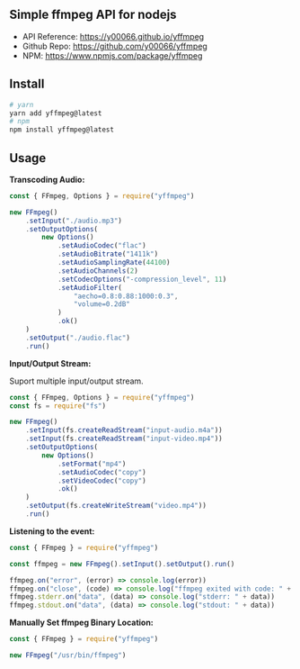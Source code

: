 ## Simple ffmpeg API for nodejs

-   API Reference: <https://y00066.github.io/yffmpeg>
-   Github Repo: <https://github.com/y00066/yffmpeg>
-   NPM: <https://www.npmjs.com/package/yffmpeg>

## Install

```bash
# yarn
yarn add yffmpeg@latest
# npm
npm install yffmpeg@latest
```

## Usage

**Transcoding Audio:**

```js
const { FFmpeg, Options } = require("yffmpeg")

new FFmpeg()
    .setInput("./audio.mp3")
    .setOutputOptions(
        new Options()
            .setAudioCodec("flac")
            .setAudioBitrate("1411k")
            .setAudioSamplingRate(44100)
            .setAudioChannels(2)
            .setCodecOptions("-compression_level", 11)
            .setAudioFilter(
                "aecho=0.8:0.88:1000:0.3",
                "volume=0.2dB"
            )
            .ok()
    )
    .setOutput("./audio.flac")
    .run()
```

**Input/Output Stream:**

Suport multiple input/output stream.

```js
const { FFmpeg, Options } = require("yffmpeg")
const fs = require("fs")

new FFmpeg()
    .setInput(fs.createReadStream("input-audio.m4a"))
    .setInput(fs.createReadStream("input-video.mp4"))
    .setOutputOptions(
        new Options()
            .setFormat("mp4")
            .setAudioCodec("copy")
            .setVideoCodec("copy")
            .ok()
    )
    .setOutput(fs.createWriteStream("video.mp4"))
    .run()
```

**Listening to the event:**

```js
const { FFmpeg } = require("yffmpeg")

const ffmpeg = new FFmpeg().setInput().setOutput().run()

ffmpeg.on("error", (error) => console.log(error))
ffmpeg.on("close", (code) => console.log("ffmpeg exited with code: " + code))
ffmpeg.stderr.on("data", (data) => console.log("stderr: " + data))
ffmpeg.stdout.on("data", (data) => console.log("stdout: " + data))
```

**Manually Set ffmpeg Binary Location:**

```js
const { FFmpeg } = require("yffmpeg")

new FFmpeg("/usr/bin/ffmpeg")
```